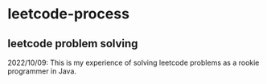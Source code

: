 # leetcode-process
## leetcode problem solving
2022/10/09: This is my experience of solving leetcode problems as a rookie programmer in Java.
